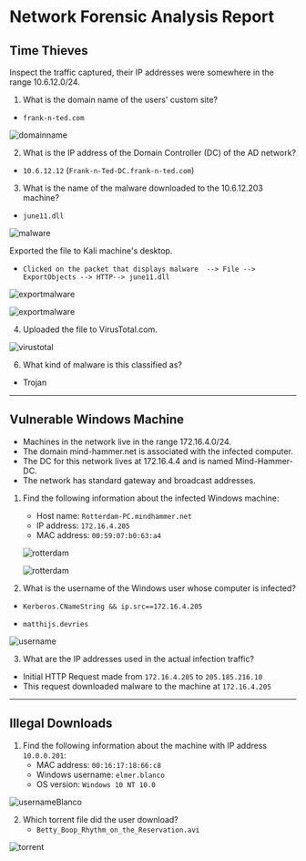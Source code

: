 # Network Forensic Analysis Report

## Time Thieves
Inspect the traffic captured,  their IP addresses were somewhere in the range 10.6.12.0/24.

1. What is the domain name of the users' custom site?
  - `frank-n-ted.com`
  
  ![domainname](https://github.com/Reeti4cyber/Final-Project/blob/main/Images/TimethievesDNS.png)
  
  
2. What is the IP address of the Domain Controller (DC) of the AD network?
  - `10.6.12.12` (`Frank-n-Ted-DC.frank-n-ted.com`)
3. What is the name of the malware downloaded to the 10.6.12.203 machine?
  - `june11.dll`

![malware](https://github.com/Reeti4cyber/Final-Project/blob/main/Images/TimeThievesGET.png)

Exported the file to  Kali machine's desktop.

- ` Clicked on the packet that displays malware  --> File --> ExportObjects --> HTTP--> june11.dll `

 ![exportmalware](https://github.com/Reeti4cyber/Final-Project/blob/main/Images/JuneDLL2.png)
 
  ![exportmalware](https://github.com/Reeti4cyber/Final-Project/blob/main/Images/JuneDLL1.png)
 
 

4. Uploaded the file to VirusTotal.com.

 ![virustotal](https://github.com/Reeti4cyber/Final-Project/blob/main/Images/VirusTotal.png)

6. What kind of malware is this classified as?

  - Trojan

---

## Vulnerable Windows Machine

- Machines in the network live in the range 172.16.4.0/24.
- The domain mind-hammer.net is associated with the infected computer.
- The DC for this network lives at 172.16.4.4 and is named Mind-Hammer-DC.
- The network has standard gateway and broadcast addresses.

1. Find the following information about the infected Windows machine:
    - Host name: `Rotterdam-PC.mindhammer.net`
    - IP address: `172.16.4.205`
    - MAC address: `00:59:07:b0:63:a4`
     
     ![rotterdam](https://github.com/Reeti4cyber/Final-Project/blob/main/Images/VWM1.png)
     
     ![rotterdam](https://github.com/Reeti4cyber/Final-Project/blob/main/Images/VWM2.png)
     

2. What is the username of the Windows user whose computer is infected?

  - ``Kerberos.CNameString && ip.src==172.16.4.205``
  
  - `matthijs.devries`

 ![username](https://github.com/Reeti4cyber/Final-Project/blob/main/Images/UsernameVWM.png)

3. What are the IP addresses used in the actual infection traffic?
  - Initial HTTP Request made from `172.16.4.205` to `205.185.216.10`
  - This request downloaded malware to the machine at `172.16.4.205`


---
## Illegal Downloads

1. Find the following information about the machine with IP address `10.0.0.201`:
    - MAC address: `00:16:17:18:66:c8`
    - Windows username: `elmer.blanco`
    - OS version: `Windows 10 NT 10.0`
 
 ![usernameBlanco](https://github.com/Reeti4cyber/Final-Project/blob/main/Images/UsernameBlanco.png)


2. Which torrent file did the user download?
    - `Betty_Boop_Rhythm_on_the_Reservation.avi`

![torrent](https://github.com/Reeti4cyber/Final-Project/blob/main/Images/TorrentBlanco.png)


